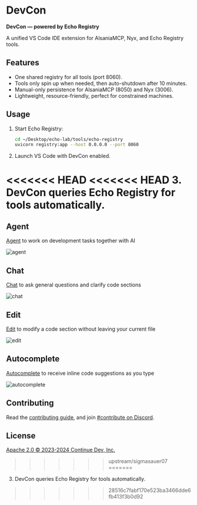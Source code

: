 <!--
    DevCon Documentation

    This repository contains Echo DevCon, a unified VS Code IDE extension powered by Echo Registry.
    It provides seamless integration for AlsaniaMCP, Nyx, and Echo Registry tools, enabling efficient development workflows.
    Key features include a shared registry, on-demand tool activation, auto-shutdown for resource management, and manual persistence options.
    Designed for lightweight operation on constrained machines.

    For setup and usage instructions, refer to the sections below.
-->

# DevCon

**DevCon — powered by Echo Registry**

A unified VS Code IDE extension for AlsaniaMCP, Nyx, and Echo Registry tools.

## Features

- One shared registry for all tools (port 8060).
- Tools only spin up when needed, then auto-shutdown after 10 minutes.
- Manual-only persistence for AlsaniaMCP (8050) and Nyx (3006).
- Lightweight, resource-friendly, perfect for constrained machines.

## Usage

1. Start Echo Registry:

   ```bash
   cd ~/Desktop/echo-lab/tools/echo-registry
   uvicorn registry:app --host 0.0.0.0 --port 8060
   ```

2. Launch VS Code with DevCon enabled.

<<<<<<< HEAD
<<<<<<< HEAD
3. DevCon queries Echo Registry for tools automatically.
=======
## Agent

[Agent](https://docs.continue.dev/features/agent/quick-start) to work on development tasks together with AI

![agent](docs/images/agent.gif)

## Chat

[Chat](https://docs.continue.dev/features/chat/quick-start) to ask general questions and clarify code sections

![chat](docs/images/chat.gif)

## Edit

[Edit](https://docs.continue.dev/features/edit/quick-start) to modify a code section without leaving your current file

![edit](docs/images/edit.gif)

## Autocomplete

[Autocomplete](https://docs.continue.dev/features/autocomplete/quick-start) to receive inline code suggestions as you type

![autocomplete](docs/images/autocomplete.gif)

</div>

## Contributing

Read the [contributing guide](https://github.com/continuedev/continue/blob/main/CONTRIBUTING.md), and
join [#contribute on Discord](https://discord.gg/vapESyrFmJ).

## License

[Apache 2.0 © 2023-2024 Continue Dev, Inc.](./LICENSE)
>>>>>>> upstream/sigmasauer07
=======
3. DevCon queries Echo Registry for tools automatically.
>>>>>>> 28516c7fabf170e523ba3466dde6fb413f3b0d92

